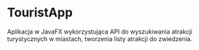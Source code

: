 # TouristApp
Aplikacja w JavaFX wykorzystująca API do wyszukiwania atrakcji turystycznych w miastach, tworzenia listy atrakcji do zwiedzenia.
